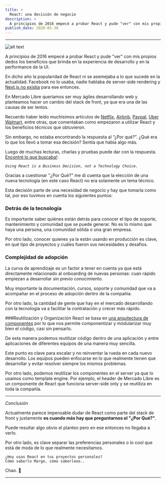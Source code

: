 ```yaml
---
title: >
  React: una decisión de negocio
description: >
  A principios de 2016 empecé a probar React y pude "ver" con mis propios dedos los beneficios que brinda en la experiencia de desarrollo y en la performance de la UI.
publish_date: 2020-05-30
---
```


---

![alt text](https://photos.collectednotes.com/photos/147/546a4a14-18d9-4c4b-ac60-9a2daf75c2d6)

A principios de 2016 empecé a probar React y pude "ver" con mis propios dedos los beneficios que brinda en la experiencia de desarrollo y en la performance de la UI.

En dicho año la popularidad de React ni se asemejaba a lo que sucede en la actualidad. Facebook no lo usaba, nadie hablaba de server-side rendering y [Next.js no existía](https://github.com/zeit/next.js/commit/9b06a22f31655ca3ff70954ebacef0fc351e7097) para ese entonces.

En Mercado Libre queríamos ser muy ágiles desarrollando web y planteamos hacer un cambio del stack de front, ya que era una de las causas de ser lentos.

Recuerdo haber leído muchísimos artículos de [Netflix](https://netflixtechblog.com/netflix-likes-react-509675426db), [Airbnb](https://medium.com/airbnb-engineering/rearchitecting-airbnbs-frontend-5e213efc24d2), [Paypal](https://medium.com/paypal-engineering/isomorphic-react-apps-with-react-engine-17dae662379c), [Uber](https://eng.uber.com/tech-stack-part-one-foundation/) [Walmart](https://medium.com/walmartlabs/building-react-js-at-enterprise-scale-17c17a36fd1f), entre otras, que comentaban como empezaron a utilizar React y los beneficios técnicos que obtuvieron.

Sin embargo, no estaba encontrando la respuesta al “¿Por qué?”. ¿Qué era lo que los llevó a tomar esa decisión? Sentía que había algo más.

Luego de muchas lecturas, charlas y pruebas puede dar con la respuesta. [Encontré lo que buscaba!](https://formidable.com/blog/2015/12/04/using-react-is-a-business-decision-not-a-technology-choice/):

*`Using React is a Business Decision, not a Technology Choice.`*

Gracias a cuestionar "¿Por Qué?" me di cuenta que la elección de una nueva tecnología (en este caso React) no era solamente un tema técnico.

Esta decisión parte de una necesidad de negocio y hay que tomarla como tal, por eso tuvimos en cuenta los siguientes puntos:

### Detrás de la tecnología
Es importante saber quiénes están detrás para conocer el tipo de soporte, mantenimiento y comunidad que se puede generar. No es lo mismo que haya una persona, una comunidad sólida o una gran empresa.

Por otro lado, conocer quienes ya la están usando en producción es clave, en qué tipo de proyectos y cuáles fueron sus necesidades y desafíos.

### Complejidad de adopción
La curva de aprendizaje es un factor a tener en cuenta ya que está directamente relacionado al onboarding de nuevas personas: cuan rápido empiezan a desarrollar sin previo conocimiento.

Muy importante la documentación, cursos, soporte y comunidad que va a acompañar en el proceso de adopción dentro de la compañía.

Por otro lado, la cantidad de gente que hay en el mercado desarrollando con la tecnología va a facilitar la contratación y crecer más rápido.

###Reutilización y Organización
React se basa en [una arquitectura de componentes](https://medium.com/omarelgabrys-blog/component-based-architecture-3c3c23c7e348) por lo que nos permite componentizar y módularizar muy bien el código, casi sin pensarlo.

De esta manera podemos reutilizar código dentro de una aplicación y entre aplicaciones de diferentes equipos de una manera muy sencilla.

Este punto es clave para escalar y no reinventar la rueda en cada nuevo desarrollo. Los equipos pueden enfocarse en lo que realmente tienen que desarrollar y evitar resolver siempre los mismos problemas.

Por otro lado, podemos reutilizar los componentes en el server ya que lo usamos como template engine. Por ejemplo, el header de Mercado Libre es un componente de React que funciona server-side only y se reutiliza en toda la compañía.

----

*Conclusión*

Actualmente parece impensable dudar de React como parte del stack de front y justamente **es cuando más hay que preguntarnos el "¿Por Qué?"**.

Puede resultar algo obvio el planteo pero en ese entonces no llegaba a verlo.

Por otro lado, es clave separar las preferencias personales o lo cool que está de moda de lo que realmente necesitamos.

```
¿Hoy usas React en tus proyectos personales?
Cómo saberlo Marge, cómo saberlooo..
```

Chao. 🚀

---
